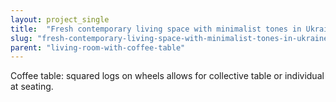 ```yaml
---
layout: project_single
title:  "Fresh contemporary living space with minimalist tones in Ukraine"
slug: "fresh-contemporary-living-space-with-minimalist-tones-in-ukraine"
parent: "living-room-with-coffee-table"
---
```

Coffee table: squared logs on wheels allows for collective table or individual at seating.